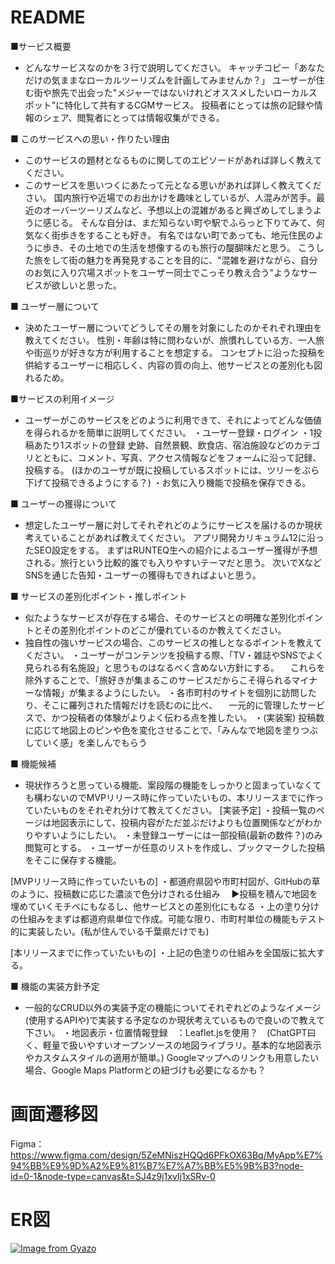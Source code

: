# README

■サービス概要
* どんなサービスなのかを３行で説明してください。
キャッチコピー「あなただけの気ままなローカルツーリズムを計画してみませんか？」
ユーザーが住む街や旅先で出会った"メジャーではないけれどオススメしたいローカルスポット"に特化して共有するCGMサービス。
投稿者にとっては旅の記録や情報のシェア、閲覧者にとっては情報収集ができる。

■ このサービスへの思い・作りたい理由
* このサービスの題材となるものに関してのエピソードがあれば詳しく教えてください。
* このサービスを思いつくにあたって元となる思いがあれば詳しく教えてください。
国内旅行や近場でのお出かけを趣味としているが、人混みが苦手。最近のオーバーツーリズムなど、予想以上の混雑があると興ざめしてしまうように感じる。
そんな自分は、まだ知らない町や駅でふらっと下りてみて、何気なく街歩きをすることも好き。
有名ではない町であっても、地元住民のように歩き、その土地での生活を想像するのも旅行の醍醐味だと思う。
こうした旅をして街の魅力を再発見することを目的に、"混雑を避けながら、自分のお気に入り穴場スポットをユーザー同士でこっそり教え合う"ようなサービスが欲しいと思った。

■ ユーザー層について
* 決めたユーザー層についてどうしてその層を対象にしたのかそれぞれ理由を教えてください。
性別・年齢は特に問わないが、旅慣れしている方、一人旅や街巡りが好きな方が利用することを想定する。
コンセプトに沿った投稿を供給するユーザーに相応しく、内容の質の向上、他サービスとの差別化も図れるため。

■サービスの利用イメージ
* ユーザーがこのサービスをどのように利用できて、それによってどんな価値を得られるかを簡単に説明してください。
・ユーザー登録・ログイン
・1投稿あたり1スポットの登録
  史跡、自然景観、飲食店、宿泊施設などのカテゴリとともに、コメント、写真、アクセス情報などをフォームに沿って記録、投稿する。
  (ほかのユーザが既に投稿しているスポットには、ツリーをぶら下げて投稿できるようにする？)
・お気に入り機能で投稿を保存できる。

■ ユーザーの獲得について
* 想定したユーザー層に対してそれぞれどのようにサービスを届けるのか現状考えていることがあれば教えてください。
アプリ開発カリキュラム12に沿ったSEO設定をする。
まずはRUNTEQ生への紹介によるユーザー獲得が予想される。旅行という比較的誰でも入りやすいテーマだと思う。
次いでXなどSNSを通じた告知・ユーザーの獲得もできればよいと思う。

■ サービスの差別化ポイント・推しポイント
* 似たようなサービスが存在する場合、そのサービスとの明確な差別化ポイントとその差別化ポイントのどこが優れているのか教えてください。
* 独自性の強いサービスの場合、このサービスの推しとなるポイントを教えてください。
・ユーザーがコンテンツを投稿する際、「TV・雑誌やSNSでよく見られる有名施設」と思うものはなるべく含めない方針にする。
　これらを除外することで、「旅好きが集まるこのサービスだからこそ得られるマイナーな情報」が集まるようにしたい。
・各市町村のサイトを個別に訪問したり、そこに羅列された情報だけを読むのに比べ、
　一元的に管理したサービスで、かつ投稿者の体験がよりよく伝わる点を推したい。
・(実装案) 投稿数に応じて地図上のピンや色を変化させることで、「みんなで地図を塗りつぶしていく感」を楽しんでもらう

■ 機能候補
* 現状作ろうと思っている機能、案段階の機能をしっかりと固まっていなくても構わないのでMVPリリース時に作っていたいもの、本リリースまでに作っていたいものをそれぞれ分けて教えてください。
[実装予定]
・投稿一覧のページは地図表示にして、投稿内容がただ並ぶだけよりも位置関係などがわかりやすいようにしたい。
・未登録ユーザーには一部投稿(最新の数件？)のみ閲覧可とする。
・ユーザーが任意のリストを作成し、ブックマークした投稿をそこに保存する機能。

[MVPリリース時に作っていたいもの]
・都道府県図や市町村図が、GitHubの草のように、投稿数に応じた濃淡で色分けされる仕組み
　▶投稿を積んで地図を埋めていくモチベにもなるし、他サービスとの差別化にもなる
・上の塗り分けの仕組みをまずは都道府県単位で作成。可能な限り、市町村単位の機能もテスト的に実装したい。(私が住んでいる千葉県だけでも)

[本リリースまでに作っていたいもの]
・上記の色塗りの仕組みを全国版に拡大する。

■ 機能の実装方針予定
* 一般的なCRUD以外の実装予定の機能についてそれぞれどのようなイメージ(使用するAPIや)で実装する予定なのか現状考えているもので良いので教えて下さい。
・地図表示・位置情報登録　：Leaflet.jsを使用？　(ChatGPT曰く、軽量で扱いやすいオープンソースの地図ライブラリ。基本的な地図表示やカスタムスタイルの適用が簡単。)
  Googleマップへのリンクも用意したい場合、Google Maps Platformとの紐づけも必要になるかも？


# 画面遷移図
Figma：https://www.figma.com/design/5ZeMNiszHQQd6PFkOX63Bq/MyApp%E7%94%BB%E9%9D%A2%E9%81%B7%E7%A7%BB%E5%9B%B3?node-id=0-1&node-type=canvas&t=SJ4z9j1xvIj1xSRv-0

# ER図
[![Image from Gyazo](https://i.gyazo.com/5ef8d755190662a6688c34a4b0100bae.png)](https://gyazo.com/5ef8d755190662a6688c34a4b0100bae)